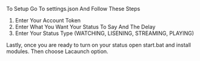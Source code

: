 To Setup Go To settings.json And Follow These Steps
1. Enter Your Account Token
2. Enter What You Want Your Status To Say And The Delay
3. Enter Your Status Type (WATCHING, LISENING, STREAMING, PLAYING)

Lastly, once you are ready to turn on your status open start.bat and install modules. Then choose Lacaunch option.
